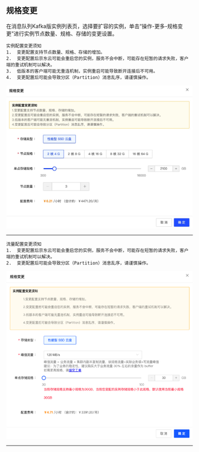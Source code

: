 ## 规格变更

在消息队列Kafka版实例列表页，选择要扩容的实例，单击“操作-更多-规格变更”进行实例节点数量、规格、存储的变更设置。</br>

```
实例配置变更须知
1.	变更配置支持节点数量、规格、存储的增加。
2.	变更配置后京东云可能会重启您的实例，服务不会中断，可能存在短暂的请求失败，客户端的重试机制可以解决。
3.	低版本的客户端可能无重连机制，实例重启可能导致断开连接后不可用。
4.	变更配置后可能会导致分区（Partition）消息乱序，请谨慎操作。

```

![规格变更](../../../../image/Internet-Middleware/JCS-for-Kafka/kafka规格变更.jpg)
***
```
流量配置变更须知
1.	变更配置后京东云可能会重启您的实例，服务不会中断，可能存在短暂的请求失败，客户端的重试机制可以解决。
2.	变更配置后可能会导致分区（Partition）消息乱序，请谨慎操作。
```

![规格变更](/documentation/Middleware/JCS-for-Kafka/image/change-kafka.jpg)
***